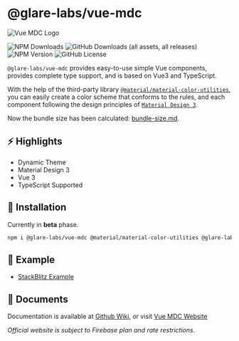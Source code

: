 # @glare-labs/vue-mdc

![Vue MDC Logo](https://raw.githubusercontent.com/glare-labs/vue-mdc/refs/heads/main/docs/vue-mdc-cover.png)

![NPM Downloads](https://img.shields.io/npm/d18m/@glare-labs/vue-mdc?label=NPM%20Downloads)
![GitHub Downloads (all assets, all releases)](https://img.shields.io/github/downloads/glare-labs/vue-mdc/total?label=Github%20Downloads)
![NPM Version](https://img.shields.io/npm/v/%40glare-labs%2Fvue-mdc?label=NPM%20Version)
![GitHub License](https://img.shields.io/github/license/glare-labs/vue-mdc?label=License)

`@glare-labs/vue-mdc` provides easy-to-use simple Vue components, provides complete type support, and is based on Vue3 and TypeScript.

With the help of the third-party library [`@material/material-color-utilities`](https://github.com/material-foundation/material-color-utilities), you can easily create a color scheme that conforms to the rules, and each component following the design principles of [`Material Design 3`](https://m3.material.io/).

Now the bundle size has been calculated: [bundle-size.md](https://github.com/glare-labs/vue-mdc/blob/main/packages/vue-mdc/bundle-size.md).

## :zap: Highlights

+ Dynamic Theme
+ Material Design 3
+ Vue 3
+ TypeScript Supported

## :eyes: Installation

Currently in **beta** phase.

```bash
npm i @glare-labs/vue-mdc @material/material-color-utilities @glare-labs/material-tokens-generator
```

## :ship: Example

+ [StackBlitz Example](https://stackblitz.com/edit/nuxt-starter-z1ueb2?embed=1&file=app.vue)

## :ledger: Documents

Documentation is available at [Github Wiki](https://github.com/glare-labs/ui/wiki), or visit [Vue MDC Website](https://vue-mdc.web.app)

_Official website is subject to Firebase plan and rate restrictions._
